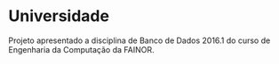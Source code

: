 # Universidade

Projeto apresentado a disciplina de Banco de Dados 2016.1 do curso de Engenharia da Computação da FAINOR.
